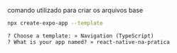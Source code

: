 comando utilizado para criar os arquivos base

```bash
npx create-expo-app --template
```

```
? Choose a template: » Navigation (TypeScript)
? What is your app named? » react-native-na-pratica
```
